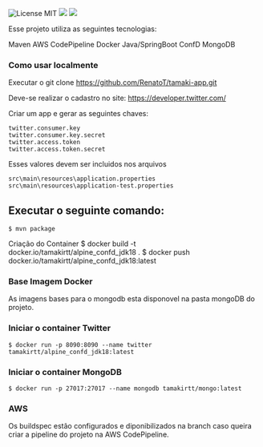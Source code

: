 ![License MIT](https://img.shields.io/badge/license-MIT-blue.svg) [![](https://img.shields.io/docker/pulls/tamakirtt/alpine_confd_jdk18.svg)](https://hub.docker.com/tamakirtt/alpine_confd_jdk18 'Tamaki-app') [![](https://img.shields.io/docker/pulls/tamakirtt/mongo.svg)](https://hub.docker.com/tamakirtt/mongo 'Mongo')

Esse projeto utiliza as seguintes tecnologias:

Maven
AWS CodePipeline
Docker
Java/SpringBoot
ConfD
MongoDB

### Como usar localmente

Executar o git clone https://github.com/RenatoT/tamaki-app.git

Deve-se realizar o cadastro no site:
  https://developer.twitter.com/
	
Criar um app e gerar as seguintes chaves:
	
    twitter.consumer.key
    twitter.consumer.key.secret
    twitter.access.token
    twitter.access.token.secret

Esses valores devem ser incluidos nos arquivos 

    src\main\resources\application.properties
    src\main\resources\application-test.properties

## Executar o seguinte comando:
	  
    $ mvn package

Criação do Container
		$ docker build -t docker.io/tamakirtt/alpine_confd_jdk18 .
		$ docker push docker.io/tamakirtt/alpine_confd_jdk18:latest
		
### Base Imagem Docker
	
As imagens bases para o mongodb esta disponovel na pasta mongoDB do projeto.
	
### Iniciar o container Twitter

	$ docker run -p 8090:8090 --name twitter tamakirtt/alpine_confd_jdk18:latest

### Iniciar o container MongoDB

	$ docker run -p 27017:27017 --name mongodb tamakirtt/mongo:latest

### AWS
Os buildspec estão configurados e diponibilizados na branch caso queira criar a pipeline do projeto na AWS CodePipeline.
